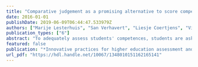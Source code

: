 ```yaml
---
title: "Comparative judgement as a promising alternative to score competences"
date: 2016-01-01
publishDate: 2019-06-09T06:44:47.533979Z
authors: ["Marije Lesterhuis", "San Verhavert", "Liesje Coertjens", "Vincent Donche", "Sven De Maeyer"]
publication_types: ["6"]
abstract: "To adequately assess students' competences, students are asked to provide proof of a performance. Ideally, open and real-life tasks are used for such performance assessment. However, to augment the reliability of the scores resulting from performance assessment, assessments are mostly standardised. This hampers the validity of the performance assessment. Comparative judgement (CJ) is introduced as an alternative judging method that does not require standardisation of tasks. The CJ method is based on the assumption that people are able to compare two performances more easily and reliable than assigning a score to a single one. This chapter provides insight in the method and elaborates on why this method is promising to generate valid, reliable measures in an efficient way, especially for large-scale summative assessments. Thereby, this chapter brings together the research already conducted in this new assessment domain."
featured: false
publication: "*Innovative practices for higher education assessment and measurement / Cano, Elena [edit.]; e.a. [edit.]*"
url_pdf: "https://hdl.handle.net/10067/1348010151162165141"
---
```


